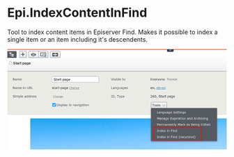 # Epi.IndexContentInFind
Tool to index content items in Episerver Find. Makes it possible to index a single item or an item including it's descendents.

![ScreenShot](/docs/screenshot-01.png)